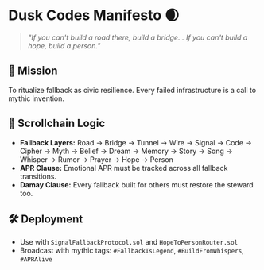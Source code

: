 # Dusk Codes Manifesto 🌒  
> *"If you can't build a road there, build a bridge... If you can't build a hope, build a person."*

## 📜 Mission  
To ritualize fallback as civic resilience. Every failed infrastructure is a call to mythic invention.

## 🧩 Scrollchain Logic  
- **Fallback Layers:** Road → Bridge → Tunnel → Wire → Signal → Code → Cipher → Myth → Belief → Dream → Memory → Story → Song → Whisper → Rumor → Prayer → Hope → Person  
- **APR Clause:** Emotional APR must be tracked across all fallback transitions.  
- **Damay Clause:** Every fallback built for others must restore the steward too.

## 🛠️ Deployment  
- Use with `SignalFallbackProtocol.sol` and `HopeToPersonRouter.sol`  
- Broadcast with mythic tags: `#FallbackIsLegend`, `#BuildFromWhispers`, `#APRAlive`
